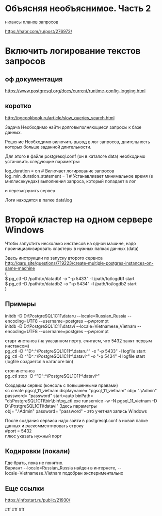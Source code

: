 
# Объясняя необъяснимое. Часть 2
нюансы планов запросов  

https://habr.com/ru/post/276973/

# Включить логирование текстов запросов

## оф документация
https://www.postgresql.org/docs/current/runtime-config-logging.html

## коротко
http://pgcookbook.ru/article/slow_queries_search.html

Задача
Необходимо найти долговыполняющиеся запросы к базе данных.

Решение
Необходимо включить вывод в лог запросов, длительность которых больше заданной длительности.

Для этого в файле postgresql.conf (он в каталоге data) необходимо установить следующие параметры:

log_duration = on                # Включает логирование запросов
log_min_duration_statement = 1   # Устанавливает минимальное время (в миллисекундах) выполнения запроса, который попадает в лог

и перезагрузить сервер

Логи находятся в папке data\log

# Второй кластер на одном сервере Windows

Чтобы запустить несколько инстансов на одной машине, надо проинициализировать кластеры в нужных папках данных (data)  

Здесь инструкции по запуску второго сервиса  
http://qaru.site/questions/719223/create-multiple-postgres-instances-on-same-machine  
(  
$ pg_ctl -D /path/to/datadb1 -o "-p 5433" -l /path/to/logdb1 start  
$ pg_ctl -D /path/to/datadb2 -o "-p 5434" -l /path/to/logdb2 start  
)  

## Примеры  

initdb -D D:\PostgreSQL1C11\dataru --locale=Russian_Russia --encoding=UTF8 --username=postgres --pwprompt  
initdb -D D:\PostgreSQL1C11\datavi --locale=Vietnamese_Vietnam --encoding=UTF8 --username=postgres --pwprompt   

старт инстанса (на указанном порту. считаем, что 5432 занят первым инстансом)  
pg_ctl -D ^"D^:^\PostgreSQL1C11^\dataru^" -o "-p 5433" -l logfile start  
pg_ctl -D ^"D^:^\PostgreSQL1C11^\datavi^" -o "-p 5434" -l logfile start  
(logfile создается в каталоге bin)  

стоп инстанса  
pg_ctl stop -D ^"D^:^\PostgreSQL1C11^\datavi^"  

Создадим сервис
(консоль с повышенными правами)  
sc create pgsql_11_vietnam displayname= "pgsql_11_vietnam" obj= ".\Admin" password= "password" start=auto binPath= "d:\PostgreSQL1C11\bin\bin\pg_ctl.exe runservice -w -N pgsql_11_vietnam -D D:\PostgreSQL1C11\datavi"
Здесь параметры  
obj= ".\Admin" password= "password" - это учетная запись Windows  

После создания сервиса надо зайти в postgresql.conf в новой папке данных и раскомментировать строку  
#port = 5432  
плюс указать нужный порт  

## Кодировки (локали)
Где брать, пока не понятно.  
Вариант --locale=Russian_Russia найден в интернете, --locale=Vietnamese_Vietnam подобран экспериментально  


## Еще ссылки  
https://infostart.ru/public/21930/  

#ff
#ff
#ff
